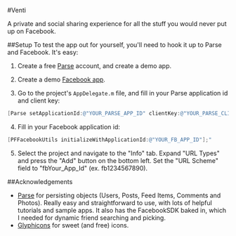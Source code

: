 #Venti

A private and social sharing experience for all the stuff you would never put up on Facebook.

##Setup
To test the app out for yourself, you'll need to hook it up to Parse and Facebook. It's easy:

1. Create a free [Parse](https://parse.com/apps) account, and create a demo app.

2. Create a demo [Facebook app](https://developers.facebook.com/apps).

3. Go to the project's `AppDelegate.m` file, and fill in your Parse application id and client key:

```objective-c
[Parse setApplicationId:@"YOUR_PARSE_APP_ID" clientKey:@"YOUR_PARSE_CLIENT_KEY];"
```

4. Fill in your Facebook application id:

```objective-c
[PFFacebookUtils initializeWithApplicationId:@"YOUR_FB_APP_ID"];"
```

5. Select the project and navigate to the "Info" tab. Expand "URL Types" and press the "Add" button on the bottom left. Set the "URL Scheme" field to "fbYour_App_Id" (ex. fb1234567890).

##Acknowledgements
- [Parse](www.parse.com) for persisting objects (Users, Posts, Feed Items, Comments and Photos). Really easy and straightforward to use, with lots of helpful tutorials and sample apps. It also has the FacebookSDK baked in, which
I needed for dynamic friend searching and picking.
- [Glyphicons](glyphicons.com) for sweet (and free) icons.
